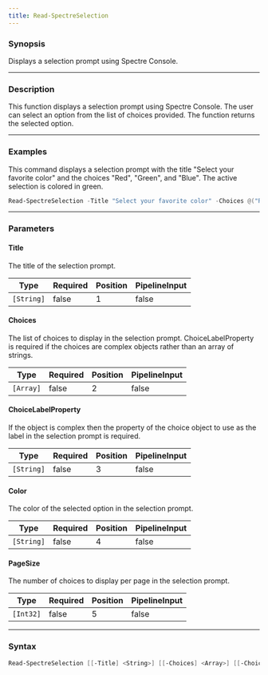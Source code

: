 ```yaml
---
title: Read-SpectreSelection
---
```








### Synopsis
Displays a selection prompt using Spectre Console.



---


### Description

This function displays a selection prompt using Spectre Console. The user can select an option from the list of choices provided. The function returns the selected option.



---


### Examples
This command displays a selection prompt with the title "Select your favorite color" and the choices "Red", "Green", and "Blue". The active selection is colored in green.

```powershell
Read-SpectreSelection -Title "Select your favorite color" -Choices @("Red", "Green", "Blue") -Color "Green"
```


---


### Parameters
#### **Title**

The title of the selection prompt.






|Type      |Required|Position|PipelineInput|
|----------|--------|--------|-------------|
|`[String]`|false   |1       |false        |



#### **Choices**

The list of choices to display in the selection prompt. ChoiceLabelProperty is required if the choices are complex objects rather than an array of strings.






|Type     |Required|Position|PipelineInput|
|---------|--------|--------|-------------|
|`[Array]`|false   |2       |false        |



#### **ChoiceLabelProperty**

If the object is complex then the property of the choice object to use as the label in the selection prompt is required.






|Type      |Required|Position|PipelineInput|
|----------|--------|--------|-------------|
|`[String]`|false   |3       |false        |



#### **Color**

The color of the selected option in the selection prompt.






|Type      |Required|Position|PipelineInput|
|----------|--------|--------|-------------|
|`[String]`|false   |4       |false        |



#### **PageSize**

The number of choices to display per page in the selection prompt.






|Type     |Required|Position|PipelineInput|
|---------|--------|--------|-------------|
|`[Int32]`|false   |5       |false        |





---


### Syntax
```powershell
Read-SpectreSelection [[-Title] <String>] [[-Choices] <Array>] [[-ChoiceLabelProperty] <String>] [[-Color] <String>] [[-PageSize] <Int32>] [<CommonParameters>]
```
